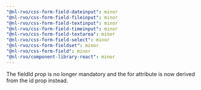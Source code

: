 ```yaml
---
"@nl-rvo/css-form-field-dateinput": minor
"@nl-rvo/css-form-field-fileinput": minor
"@nl-rvo/css-form-field-textinput": minor
"@nl-rvo/css-form-field-timeinput": minor
"@nl-rvo/css-form-field-textarea": minor
"@nl-rvo/css-form-field-select": minor
"@nl-rvo/css-form-fieldset": minor
"@nl-rvo/css-form-field": minor
"@nl-rvo/component-library-react": minor
---
```


The fieldId prop is no longer mandatory and the for attribute is now derived from the id prop instead.
